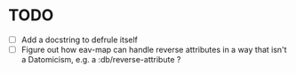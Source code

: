 # TODO

- [ ] Add a docstring to defrule itself
- [ ] Figure out how eav-map can handle reverse attributes in a way that isn't a Datomicism, e.g.
      a :db/reverse-attribute ?
